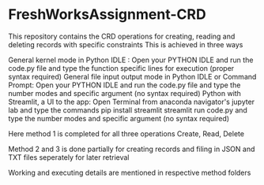 # FreshWorksAssignment-CRD


This repository contains the CRD operations for creating, reading and deleting records with specific constraints This is achieved in three ways

General kernel mode in Python IDLE : Open your PYTHON IDLE and run the code.py file and type the function specific lines for execution (proper syntax required)
General file input output mode in Python IDLE or Command Prompt: Open your PYTHON IDLE and run the code.py file and type the number modes and specific argument (no syntax required)
Python with Streamlit, a UI to the app: Open Terminal from anaconda navigator's jupyter lab and type the commands pip install streamlit streamlit run code.py and type the number modes and specific argument (no syntax required)

Here method 1 is completed for all three operations Create, Read, Delete

Method 2 and 3 is done partially for creating records and filing in JSON and TXT files seperately for later retrieval

Working and executing details are mentioned in respective method folders
